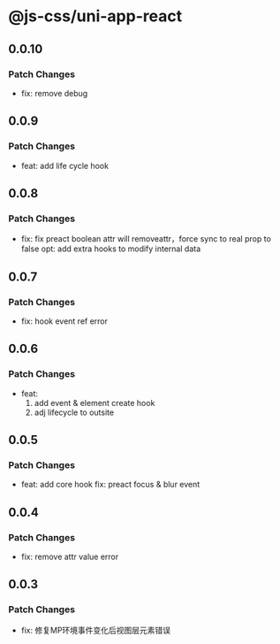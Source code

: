 # @js-css/uni-app-react

## 0.0.10

### Patch Changes

- fix: remove debug

## 0.0.9

### Patch Changes

- feat: add life cycle hook

## 0.0.8

### Patch Changes

- fix: fix preact boolean attr will removeattr，force sync to real prop to false
  opt: add extra hooks to modify internal data

## 0.0.7

### Patch Changes

- fix: hook event ref error

## 0.0.6

### Patch Changes

- feat:
  1. add event & element create hook
  2. adj lifecycle to outsite

## 0.0.5

### Patch Changes

- feat: add core hook
  fix: preact focus & blur event

## 0.0.4

### Patch Changes

- fix: remove attr value error

## 0.0.3

### Patch Changes

- fix: 修复MP环境事件变化后视图层元素错误
